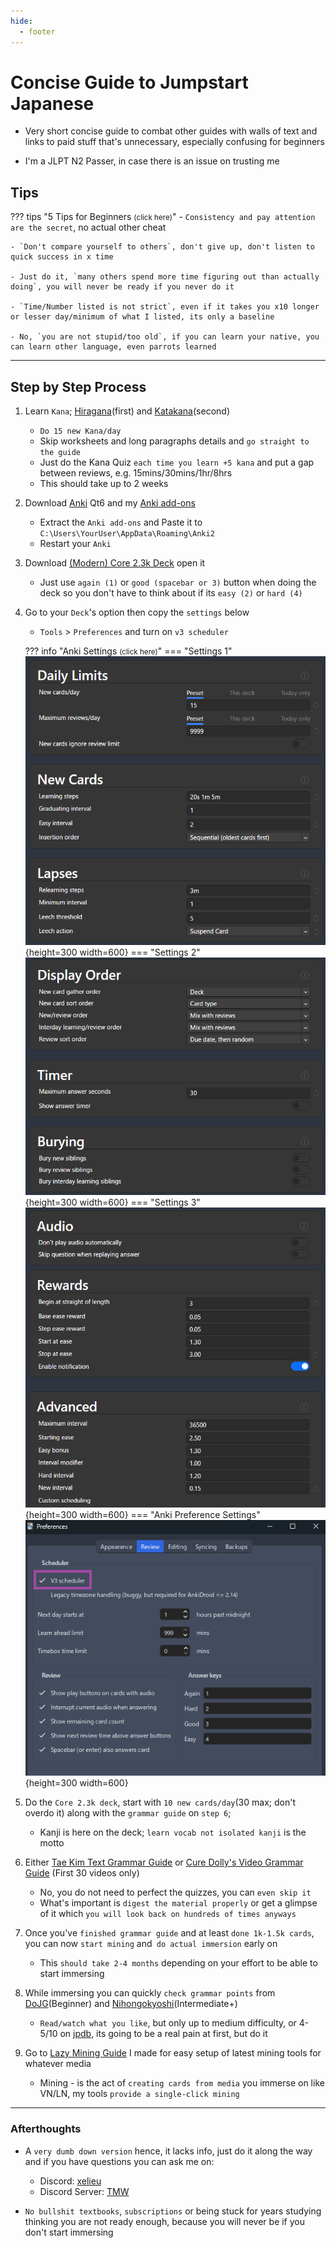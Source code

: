 ```yaml
---
hide:
  - footer
---
```

# Concise Guide to Jumpstart Japanese

- Very short concise guide to combat other guides with walls of text and links to paid stuff that's unnecessary, especially confusing for beginners

- I'm a JLPT N2 Passer, in case there is an issue on trusting me

## Tips

??? tips "5 Tips for Beginners <small>(click here)</small>"
    - `Consistency and pay attention are the secret`, no actual other cheat

    - `Don't compare yourself to others`, don't give up, don't listen to quick success in x time

    - Just do it, `many others spend more time figuring out than actually doing`, you will never be ready if you never do it

    - `Time/Number listed is not strict`, even if it takes you x10 longer or lesser day/minimum of what I listed, its only a baseline

    - No, `you are not stupid/too old`, if you can learn your native, you can learn other language, even parrots learned

---

## Step by Step Process

1. Learn `Kana`; [Hiragana](https://www.tofugu.com/japanese/learn-hiragana/)(first) and [Katakana](https://www.tofugu.com/japanese/learn-katakana/)(second)
    - `Do 15 new Kana/day`
    - Skip worksheets and long paragraphs details and `go straight to the guide`
    - Just do the Kana Quiz `each time you learn +5 kana` and put a gap between reviews, e.g. 15mins/30mins/1hr/8hrs
    - This should take up to 2 weeks

2. Download [Anki](https://apps.ankiweb.net/) Qt6 and my [Anki add-ons](https://drive.google.com/drive/folders/1qdElBZ_1CCjyVuKCrxHegtGYludG0HVw?usp=sharing)
    - Extract the `Anki add-ons` and Paste it to `C:\Users\YourUser\AppData\Roaming\Anki2`
    - Restart your `Anki`

3. Download [(Modern) Core 2.3k Deck](https://drive.google.com/drive/folders/17qxBZMmqNbDui1Ec6AP8HQnIUOvPSq8Y?usp=sharing) open it
    - Just use `again (1)` or `good (spacebar or 3)` button when doing the deck so you don't have to think about if its `easy (2)` or `hard (4)`

4. Go to your `Deck`'s option then copy the `settings` below
    - `Tools` > `Preferences` and turn on `v3 scheduler`

    ??? info "Anki Settings <small>(click here)</small>"
        === "Settings 1"
            ![Anki Settings 1](../img/anki-settings-1.png){height=300 width=600}
        === "Settings 2"
            ![Anki Settings 2](../img/anki-settings-2.png){height=300 width=600}
        === "Settings 3"
            ![Anki Settings 3](../img/anki-settings-3.png){height=300 width=600}
        === "Anki Preference Settings"
            ![v3 Scheduler](../img/v3-scheduler.png){height=300 width=600}


5. Do the `Core 2.3k deck`, start with `10 new cards/day`(30 max; don't overdo it) along with the `grammar guide` on `step 6`;
    - Kanji is here on the deck; `learn vocab not isolated kanji` is the motto

6. Either [Tae Kim Text Grammar Guide](https://guidetojapanese.org/learn/grammar/basic) or [Cure Dolly's Video Grammar Guide](https://www.youtube.com/playlist?list=PLg9uYxuZf8x_A-vcqqyOFZu06WlhnypWj) (First 30 videos only)
    - No, you do not need to perfect the quizzes, you can `even skip it`
    - What's important is `digest the material properly` or get a glimpse of it which `you will look back on hundreds of times anyways`

7. Once you've `finished grammar guide` and at least `done 1k-1.5k cards`, you can now `start mining` and` do actual immersion` early on
    - This `should take 2-4 months` depending on your effort to be able to start immersing

8. While immersing you can quickly `check grammar points` from [DoJG](https://core6000.neocities.org/dojg/)(Beginner) and [Nihongokyoshi](https://nihongokyoshi-net.com/jlpt-grammars/)(Intermediate+)
    - `Read/watch what you like`, but only up to medium difficulty, or 4-5/10 on [jpdb](https://jpdb.io/), its going to be a real pain at first, but do it

9. Go to [Lazy Mining Guide](index.md) I made for easy setup of latest mining tools for whatever media
    - Mining - is the act of `creating cards from media` you immerse on like VN/LN, my tools `provide a single-click mining`

---

### Afterthoughts

- A `very dumb down version` hence, it lacks info, just do it along the way and if you have questions you can ask me on:
    - Discord: [xelieu](https://www.discordapp.com/users/719459399168426054)
    - Discord Server: [TMW](https://learnjapanese.moe/join/)

-  `No bullshit textbooks`, `subscriptions` or being stuck for years studying thinking you are not ready enough, because you will never be if you don't start immersing